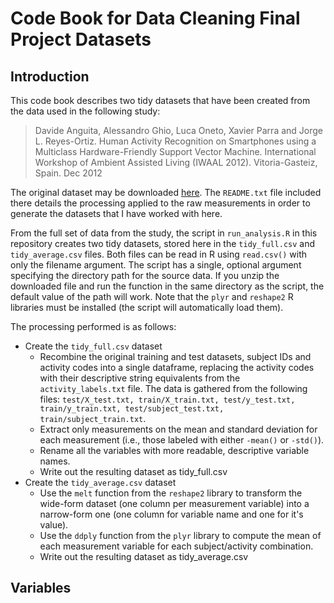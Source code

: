 # Code Book for Data Cleaning Final Project Datasets

## Introduction
This code book describes two tidy datasets that have been created from the data used in the following study:

> Davide Anguita, Alessandro Ghio, Luca Oneto, Xavier Parra and Jorge L. Reyes-Ortiz. Human Activity Recognition on Smartphones using a Multiclass Hardware-Friendly Support Vector Machine. International Workshop of Ambient Assisted Living (IWAAL 2012). Vitoria-Gasteiz, Spain. Dec 2012 


The original dataset may be downloaded [here](https://d396qusza40orc.cloudfront.net/getdata%2Fprojectfiles%2FUCI%20HAR%20Dataset.zip). The ````README.txt```` file included there details the processing applied to the raw measurements in order to generate the datasets that I have worked with here.

From the full set of data from the study, the script in ````run_analysis.R```` in this repository creates two tidy datasets, stored here in the ````tidy_full.csv```` and ````tidy_average.csv```` files. Both files can be read in R using ````read.csv()```` with only the filename argument. The script has a single, optional argument specifying the directory path for the source data. If you unzip the downloaded file and run the function in the same directory as the script, the default value of the path will work. Note that the ````plyr```` and ````reshape2```` R libraries must be installed (the script will automatically load them).

The processing performed is as follows:

* Create the ````tidy_full.csv```` dataset
    * Recombine the original training and test datasets, subject IDs and activity codes into a single dataframe, replacing the activity codes with their descriptive string equivalents from the ````activity_labels.txt```` file. The data is gathered from the following files: ````test/X_test.txt, train/X_train.txt, test/y_test.txt, train/y_train.txt, test/subject_test.txt, train/subject_train.txt````.
    * Extract only measurements on the mean and standard deviation for each measurement (i.e., those labeled with either ````-mean()```` or ````-std()````).
    * Rename all the variables with more readable, descriptive variable names.
    * Write out the resulting dataset as tidy_full.csv
* Create the ````tidy_average.csv```` dataset
    * Use the ````melt```` function from the ````reshape2```` library to transform the wide-form dataset (one column per measurement variable) into a narrow-form one (one column for variable name and one for it's value).
    * Use the ````ddply```` function from the ````plyr```` library to compute the mean of each measurement variable for each subject/activity combination.
    * Write out the resulting dataset as tidy_average.csv

## Variables


